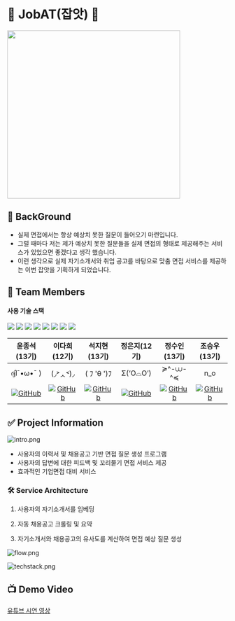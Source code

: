 # 🦈 JobAT(잡앗) 🦈
<div align="left">
  <img src="https://github.com/hang-o/temp_store/blob/main/jobat_main.png" width="394.8" height="384">
</div>


## 💬 BackGround
- 실제 면접에서는 항상 예상치 못한 질문이 들어오기 마련입니다.
- 그럴 때마다 저는 제가 예상치 못한 질문들을 실제 면접의 형태로 제공해주는 서비스가 있었으면 좋겠다고 생각 했습니다.
- 이런 생각으로 실제 자기소개서와 취업 공고를 바탕으로 맞춤 면접 서비스를 제공하는 이번 잡앗을 기획하게 되었습니다.




## 💟 Team Members
#### 사용 기술 스택
<div>
  <img src="https://img.shields.io/badge/langchain-81C147?style=for-the-badge&logo=langchain&logoColor=white">
  <img src="https://img.shields.io/badge/python-3776AB?style=for-the-badge&logo=python&logoColor=white">
  <img src="https://img.shields.io/badge/streamlit-FF4B4B?style=for-the-badge&logo=streamlit&logoColor=white">
  <img src="https://img.shields.io/badge/openai-412991?style=for-the-badge&logo=openai&logoColor=white">
  <img src="https://img.shields.io/badge/amazonec2-FF9900?style=for-the-badge&logo=amazonec2&logoColor=white">
  <img src="https://img.shields.io/badge/selenium-43B02A?style=for-the-badge&logo=selenium&logoColor=white">
  <img src="https://img.shields.io/badge/googlecolab-F9AB00?style=for-the-badge&logo=googlecolab&logoColor=white">
  <img src="https://img.shields.io/badge/huggingface-FFD21E?style=for-the-badge&logo=huggingface&logoColor=white">
</div>

| 윤종석(13기) | 이다희(12기) | 석지현(13기) | 정은지(12기) | 정수인(13기) | 조승우(13기) |
|:---:|:---:|:---:|:---:|:---:|:---:|
|ദ്ദി¯•ω•¯ )|(◞˃ᆺ˂)◞|( ﾌ 'θ ')ﾌ|Σ(‘O⌓O’)|≽^-⩊-^≼|n_o|
|<a href = "https://github.com/JJadeYoon"><img alt="GitHub" src ="https://img.shields.io/badge/GitHub-181717.svg?&style=for-the-badge&logo=GitHub&logoColor=white"/>|<a href = "https://github.com/daheeleestudy"><img alt="GitHub" src ="https://img.shields.io/badge/GitHub-181717.svg?&style=for-the-badge&logo=GitHub&logoColor=white"/>|<a href = "https://github.com/Seok-JH"><img alt="GitHub" src ="https://img.shields.io/badge/GitHub-181717.svg?&style=for-the-badge&logo=GitHub&logoColor=white"/>|<a href = "https://github.com/bbobburi"><img alt="GitHub" src ="https://img.shields.io/badge/GitHub-181717.svg?&style=for-the-badge&logo=GitHub&logoColor=white"/>|<a href = "https://github.com/SooinJung"><img alt="GitHub" src ="https://img.shields.io/badge/GitHub-181717.svg?&style=for-the-badge&logo=GitHub&logoColor=white"/>|<a href = "https://github.com/hang-o"><img alt="GitHub" src ="https://img.shields.io/badge/GitHub-181717.svg?&style=for-the-badge&logo=GitHub&logoColor=white"/>|




## 

## ✅ Project Information

![intro.png](MD_images%2Fintro.png)

- 사용자의 이력서 및 채용공고 기반 면접 질문 생성 프로그램
- 사용자의 답변에 대한 피드백 및 꼬리물기 면접 서비스 제공
- 효과적인 기업면접 대비 서비스

### 🛠️ Service Architecture

1. 사용자의 자기소개서를 임베딩

2. 자동 채용공고 크롤링 및 요약

3. 자기소개서와 채용공고의 유사도를 계산하여 면접 예상 질문 생성

![flow.png](MD_images%2Fflow.png)

![techstack.png](MD_images%2Ftechstack.png)

## 📺 Demo Video

[유튜브 시연 영상](https://youtu.be/_OWhFOPmMwI)
